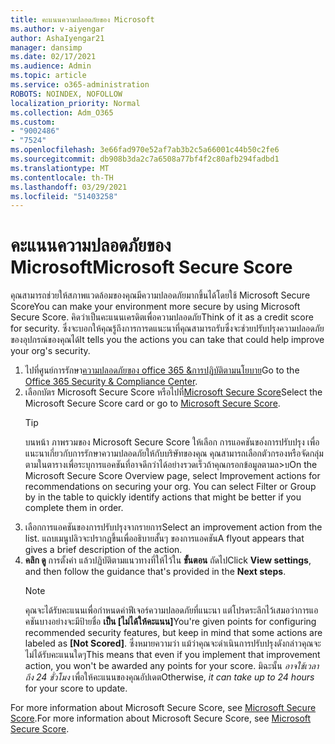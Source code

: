 ```yaml
---
title: คะแนนความปลอดภัยของ Microsoft
ms.author: v-aiyengar
author: AshaIyengar21
manager: dansimp
ms.date: 02/17/2021
ms.audience: Admin
ms.topic: article
ms.service: o365-administration
ROBOTS: NOINDEX, NOFOLLOW
localization_priority: Normal
ms.collection: Adm_O365
ms.custom:
- "9002486"
- "7524"
ms.openlocfilehash: 3e66fad970e52af7ab3b2c5a66001c44b50c2fe6
ms.sourcegitcommit: db908b3da2c7a6508a77bf4f2c80afb294fadbd1
ms.translationtype: MT
ms.contentlocale: th-TH
ms.lasthandoff: 03/29/2021
ms.locfileid: "51403258"
---
```

# <a name="microsoft-secure-score"></a><span data-ttu-id="c7b6f-102">คะแนนความปลอดภัยของ Microsoft</span><span class="sxs-lookup"><span data-stu-id="c7b6f-102">Microsoft Secure Score</span></span>

<span data-ttu-id="c7b6f-103">คุณสามารถช่วยให้สภาพแวดล้อมของคุณมีความปลอดภัยมากขึ้นได้โดยใช้ Microsoft Secure Score</span><span class="sxs-lookup"><span data-stu-id="c7b6f-103">You can make your environment more secure by using Microsoft Secure Score.</span></span> <span data-ttu-id="c7b6f-104">คิดว่าเป็นคะแนนเครดิตเพื่อความปลอดภัย</span><span class="sxs-lookup"><span data-stu-id="c7b6f-104">Think of it as a credit score for security.</span></span> <span data-ttu-id="c7b6f-105">ซึ่งจะบอกให้คุณรู้ถึงการการดแนะนาที่คุณสามารถรับซึ่งจะช่วยปรับปรุงความปลอดภัยของอุปกรณ์ของคุณได้</span><span class="sxs-lookup"><span data-stu-id="c7b6f-105">It tells you the actions you can take that could help improve your org's security.</span></span>

1. <span data-ttu-id="c7b6f-106">ไปที่ศูนย์การรักษา[ความปลอดภัยของ office 365 &การปฏิบัติตามนโยบาย](https://go.microsoft.com/fwlink/p/?linkid=2077143)</span><span class="sxs-lookup"><span data-stu-id="c7b6f-106">Go to the [Office 365 Security & Compliance Center](https://go.microsoft.com/fwlink/p/?linkid=2077143).</span></span>
1. <span data-ttu-id="c7b6f-107">เลือกบัตร Microsoft Secure Score หรือไปที่[Microsoft Secure Score](https://go.microsoft.com/fwlink/?linkid=2099589)</span><span class="sxs-lookup"><span data-stu-id="c7b6f-107">Select the Microsoft Secure Score card or go to [Microsoft Secure Score](https://go.microsoft.com/fwlink/?linkid=2099589).</span></span>
    > [!TIP]
    >  <span data-ttu-id="c7b6f-108">บนหน้า ภาพรวมของ Microsoft Secure Score ให้เลือก การแอคชันของการปรับปรุง เพื่อแนะนาเกี่ยวกับการรักษาความปลอดภัยให้กับบริษัทของคุณ คุณสามารถเลือกตัวกรองหรือจัดกลุ่มตามในตารางเพื่อระบุการแอคชันที่อาจดีกว่าได้อย่างรวดเร็วถ้าคุณกรอกข้อมูลตามล>บ</span><span class="sxs-lookup"><span data-stu-id="c7b6f-108">On the Microsoft Secure Score Overview page, select Improvement actions for recommendations on securing your org. You can select Filter or Group by in the table to quickly identify actions that might be better if you complete them in order.</span></span>
1. <span data-ttu-id="c7b6f-109">เลือกการแอคชันของการปรับปรุงจากรายการ</span><span class="sxs-lookup"><span data-stu-id="c7b6f-109">Select an improvement action from the list.</span></span> <span data-ttu-id="c7b6f-110">แถบเมนูปลิวจะปรากฏขึ้นเพื่ออธิบายสั้นๆ ของการแอคชัน</span><span class="sxs-lookup"><span data-stu-id="c7b6f-110">A flyout appears that gives a brief description of the action.</span></span>
1. <span data-ttu-id="c7b6f-111">**คลิก ดู** การตั้งค่า แล้วปฏิบัติตามแนวทางที่ให้ไว้ใน **ขั้นตอน** ถัดไป</span><span class="sxs-lookup"><span data-stu-id="c7b6f-111">Click **View settings**, and then follow the guidance that's provided in the **Next steps**.</span></span>
    > [!NOTE]
    > <span data-ttu-id="c7b6f-112">คุณจะได้รับคะแนนเพื่อกําหนดค่าฟีเจอร์ความปลอดภัยที่แนะนา แต่โปรดระลึกไว้เสมอว่าการแอคชันบางอย่างจะมีป้ายชื่อ **เป็น [ไม่ได้ให้คะแนน]**</span><span class="sxs-lookup"><span data-stu-id="c7b6f-112">You're given points for configuring recommended security features, but keep in mind that some actions are labeled as **[Not Scored]**.</span></span> <span data-ttu-id="c7b6f-113">ซึ่งหมายความว่า แม้ว่าคุณจะดําเนินการปรับปรุงดังกล่าวคุณจะไม่ได้รับคะแนนใดๆ</span><span class="sxs-lookup"><span data-stu-id="c7b6f-113">This means that even if you implement that improvement action, you won't be awarded any points for your score.</span></span> <span data-ttu-id="c7b6f-114">มิฉะนั้น *อาจใช้เวลาถึง 24 ชั่วโมง* เพื่อให้คะแนนของคุณอัปเดต</span><span class="sxs-lookup"><span data-stu-id="c7b6f-114">Otherwise, *it can take up to 24 hours* for your score to update.</span></span>

<span data-ttu-id="c7b6f-115">For more information about Microsoft Secure Score, see [Microsoft Secure Score](https://go.microsoft.com/fwlink/?linkid=2103077).</span><span class="sxs-lookup"><span data-stu-id="c7b6f-115">For more information about Microsoft Secure Score, see [Microsoft Secure Score](https://go.microsoft.com/fwlink/?linkid=2103077).</span></span>